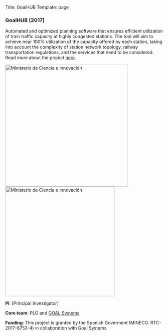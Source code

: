 Title: GoalHUB
Template: page

### GoalHUB (2017)

Automated and optimized planning software that ensures efficient utilization of train traffic capacity at highly congested stations. The tool will aim to achieve near 100% utilization of the capacity offered by each station, taking into account the complexity of station network topology, railway transportation regulations, and the services that need to be considered. Read more about the project [here](https://www.goalsystems.com/en/mineco-collaboration-challenges-2017/).

<img class="img-fluid my-3 ml-2" title="Ministerio de Ciencia e Innovación" src="{static}/images/mci_feder.png" width="390">
<img class="img-fluid float-right my-3 ml-2" title="Ministerio de Ciencia e Innovación" src="{static}/images/goal_systems.jpg" width="350">


**PI**: [Principal Investigator]

**Core team**: PLG and [GOAL Systems](https://goalsystems.com/en/)

**Funding**: This project is granted by the Spanish Goverment (MINECO. RTC-2017-6753-4) in collaboration with Goal Systems 